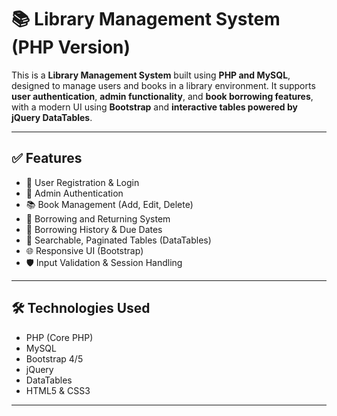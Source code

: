 # 📚 Library Management System (PHP Version)

This is a **Library Management System** built using **PHP and MySQL**, designed to manage users and books in a library environment. It supports **user authentication**, **admin functionality**, and **book borrowing features**, with a modern UI using **Bootstrap** and **interactive tables powered by jQuery DataTables**.

---

## ✅ Features

- 👤 User Registration & Login  
- 🔐 Admin Authentication  
- 📚 Book Management (Add, Edit, Delete)  
- 📖 Borrowing and Returning System  
- 📅 Borrowing History & Due Dates  
- 🔎 Searchable, Paginated Tables (DataTables)  
- 🌐 Responsive UI (Bootstrap)  
- 🛡️ Input Validation & Session Handling  

---

## 🛠️ Technologies Used

- PHP (Core PHP)  
- MySQL  
- Bootstrap 4/5  
- jQuery  
- DataTables  
- HTML5 & CSS3  

---

